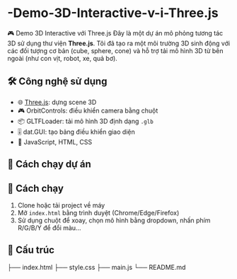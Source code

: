 # -Demo-3D-Interactive-v-i-Three.js
🎮 Demo 3D Interactive với Three.js
Đây là một dự án mô phỏng tương tác 3D sử dụng thư viện **Three.js**. Tôi đã tạo ra một môi trường 3D sinh động với các đối tượng cơ bản (cube, sphere, cone) và hỗ trợ tải mô hình 3D từ bên ngoài (như con vịt, robot, xe, quả bơ).

## 🛠️ Công nghệ sử dụng
- 🌐 [Three.js](https://threejs.org/): dựng scene 3D
- 🎮 OrbitControls: điều khiển camera bằng chuột
- 📦 GLTFLoader: tải mô hình 3D định dạng `.glb`
- 🎚️ dat.GUI: tạo bảng điều khiển giao diện
- 🧠 JavaScript, HTML, CSS

## 🚀 Cách chạy dự án
## 🚀 Cách chạy
1. Clone hoặc tải project về máy
2. Mở `index.html` bằng trình duyệt (Chrome/Edge/Firefox)
3. Sử dụng chuột để xoay, chọn mô hình bằng dropdown, nhấn phím R/G/B/Y để đổi màu...

## 📁 Cấu trúc
├── index.html
├── style.css
├── main.js
└── README.md